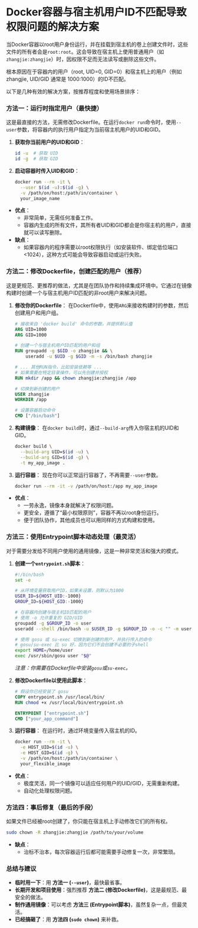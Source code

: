 # Docker容器与宿主机用户ID不匹配导致权限问题的解决方案

当Docker容器以root用户身份运行，并在挂载到宿主机的卷上创建文件时，这些文件的所有者会是`root:root`。这会导致在宿主机上使用普通用户（如`zhangjie:zhangjie`）时，因权限不足而无法读写或删除这些文件。

根本原因在于容器内的用户（root, UID=0, GID=0）和宿主机上的用户（例如 zhangjie, UID/GID 通常是 1000:1000）的ID不匹配。

以下是几种有效的解决方案，按推荐程度和使用场景排序：

### 方法一：运行时指定用户（最快捷）

这是最直接的方法，无需修改Dockerfile。在运行`docker run`命令时，使用`--user`参数，将容器内的执行用户指定为当前宿主机用户的UID和GID。

1.  **获取你当前用户的UID和GID**：
    ```bash
    id -u  # 获取 UID
    id -g  # 获取 GID
    ```

2.  **启动容器时传入UID和GID**：
    ```bash
    docker run --rm -it \
      --user $(id -u):$(id -g) \
      -v /path/on/host:/path/in/container \
      your_image_name
    ```

*   **优点**：
    *   非常简单，无需任何准备工作。
    *   容器内生成的所有文件，其所有者UID和GID都会是你宿主机的用户，直接就可以读写删除。
*   **缺点**：
    *   如果容器内的程序需要以root权限执行（如安装软件、绑定低位端口<1024），这种方式可能会导致容器启动或运行失败。

### 方法二：修改Dockerfile，创建匹配的用户（推荐）

这是更规范、更推荐的做法，尤其是在团队协作和持续集成环境中。它通过在镜像构建时创建一个与宿主机用户ID匹配的非root用户来解决问题。

1.  **修改你的Dockerfile**：
    在Dockerfile中，使用`ARG`来接收构建时的参数，然后创建用户和用户组。

    ```dockerfile
    # 接收来自 'docker build' 命令的参数，并提供默认值
    ARG UID=1000
    ARG GID=1000

    # 创建一个与宿主机用户ID匹配的用户和组
    RUN groupadd -g $GID -o zhangjie && \
        useradd -u $UID -g $GID -m -s /bin/bash zhangjie

    # ... 其他RUN指令，比如安装依赖等 ...
    # 如果需要在特定目录操作，可以先创建并授权
    RUN mkdir /app && chown zhangjie:zhangjie /app

    # 切换到新创建的用户
    USER zhangjie
    WORKDIR /app

    # 设置容器启动命令
    CMD ["/bin/bash"]
    ```

2.  **构建镜像**：
    在`docker build`时，通过`--build-arg`传入你宿主机的UID和GID。

    ```bash
    docker build \
      --build-arg UID=$(id -u) \
      --build-arg GID=$(id -g) \
      -t my_app_image .
    ```

3.  **运行容器**：
    现在你可以正常运行容器了，不再需要`--user`参数。

    ```bash
    docker run --rm -it -v /path/on/host:/app my_app_image
    ```

*   **优点**：
    *   一劳永逸，镜像本身就解决了权限问题。
    *   更安全，遵循了“最小权限原则”，容器不再以root身份运行。
    *   便于团队协作，其他成员也可以用同样的方式构建和使用。

### 方法三：使用Entrypoint脚本动态处理（最灵活）

对于需要分发给不同用户使用的通用镜像，这是一种非常灵活和强大的模式。

1.  **创建一个`entrypoint.sh`脚本**：

    ```bash
    #!/bin/bash
    set -e

    # 从环境变量获取用户ID，如果未设置，则默认为1000
    USER_ID=${HOST_UID:-1000}
    GROUP_ID=${HOST_GID:-1000}

    # 在容器内创建与宿主机ID匹配的用户
    # 使用 -o 允许重复的 GID/UID
    groupadd -g $GROUP_ID -o user
    useradd --shell /bin/bash -u $USER_ID -g $GROUP_ID -o -c "" -m user

    # 使用 gosu 或 su-exec 切换到新创建的用户，并执行传入的命令
    # gosu/su-exec 比 su 好，因为它们不会创建不必要的子shell
    export HOME=/home/user
    exec /usr/sbin/gosu user "$@"
    ```
    *注意：你需要在Dockerfile中安装`gosu`或`su-exec`。*

2.  **修改Dockerfile以使用此脚本**：

    ```dockerfile
    # 假设你已经安装了 gosu
    COPY entrypoint.sh /usr/local/bin/
    RUN chmod +x /usr/local/bin/entrypoint.sh

    ENTRYPOINT ["entrypoint.sh"]
    CMD ["your_app_command"]
    ```

3.  **运行容器**：
    在运行时，通过环境变量传入宿主机的ID。

    ```bash
    docker run --rm -it \
      -e HOST_UID=$(id -u) \
      -e HOST_GID=$(id -g) \
      -v /path/on/host:/path/in/container \
      your_flexible_image
    ```

*   **优点**：
    *   极度灵活，同一个镜像可以适应任何用户的UID/GID，无需重新构建。
    *   自动化处理权限问题。

### 方法四：事后修复（最后的手段）

如果文件已经被root创建了，你只能在宿主机上手动修改它们的所有权。

```bash
sudo chown -R zhangjie:zhangjie /path/to/your/volume
```

*   **缺点**：
    *   治标不治本，每次容器运行后都可能需要手动修复一次，非常繁琐。

### 总结与建议

*   **临时用一下**：用 **方法一 (`--user`)**，最快最省事。
*   **长期开发和项目使用**：强烈推荐 **方法二 (修改Dockerfile)**，这是最规范、最安全的做法。
*   **制作通用镜像**：可以考虑 **方法三 (Entrypoint脚本)**，虽然复杂一点，但最灵活。
*   **已经搞砸了**：用 **方法四 (`sudo chown`)** 来补救。

